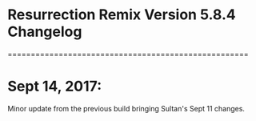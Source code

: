 # Resurrection Remix Version 5.8.4 Changelog
====================================================
# Sept 14, 2017:

Minor update from the previous build bringing Sultan's Sept 11 changes.
